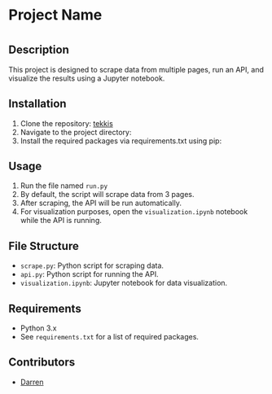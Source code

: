 <!-- # tekkis
In your IDE, may use pip install -r requirements.txt to install all the packages

By default, the script will scrape 3 pages of data, the run the API

For visualization purpose, need to open the file name visualization.ipynb while the api is running.  -->
# Project Name
# ## 
## Description
This project is designed to scrape data from multiple pages, run an API, and visualize the results using a Jupyter notebook.

## Installation
1. Clone the repository:
[tekkis](https://github.com/darrentsh/tekkis)
2. Navigate to the project directory:
3. Install the required packages via requirements.txt using pip:

## Usage
1. Run the file named `run.py`
2. By default, the script will scrape data from 3 pages.
3. After scraping, the API will be run automatically.
4. For visualization purposes, open the `visualization.ipynb` notebook while the API is running.

## File Structure
- `scrape.py`: Python script for scraping data.
- `api.py`: Python script for running the API.
- `visualization.ipynb`: Jupyter notebook for data visualization.

## Requirements
- Python 3.x
- See `requirements.txt` for a list of required packages.

## Contributors
- [Darren](https://github.com/darrentsh)
